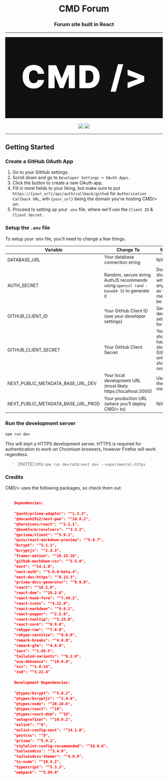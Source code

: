 
<h1 align="center">CMD Forum</h1>
<h3 align="center">Forum site built in React</h3>

<hr />

![CMD Forum](/public/main_bgcmd.png)

<div align="center"><img src="https://img.shields.io/badge/status-alpha_development-green"></img> <img src="https://img.shields.io/badge/latest_release-1.1.0-blue"></img></div>

<hr />

## Getting Started

### Create a GitHub OAuth App

1. Go to your GitHub settings.
2. Scroll down and go to `Developer Settings > OAuth Apps`.
3. Click the button to create a new OAuth app.
4. Fill in most fields to your liking, but make sure to put `https://{your_url}/api/auth/callback/github` for `Authorization Callback URL`, wth `{your_url}` being the domain you're hosting CMD/> on.
5. Proceed to setting up your `.env` file, where we'll use the `Client ID` & `Client Secret`.

### Setup the `.env` file

To setup your .env file, you'll need to change a few things.

| Variable             | Change To                                                                | Notes                                                         |
| -------------------- | ------------------------------------------------------------------------ | ------------------------------------------------------------- |
| DATABASE_URL         | Your database connection string                                          | N/A                                                           |
| AUTH_SECRET          | Random, secure string. AuthJS recommends using `openssl rand -base64 32` to generate it | Don't share with to anybody, as this is meant to be _secret_  |
| GITHUB_CLIENT_ID     | Your GitHub Client ID (see your developer settings)                      | See your developer settings for this.                         |
| GITHUB_CLIENT_SECRET | Your GitHub Client Secret                                                | You should have this stored, as GitHub only shows it once.    |
| NEXT_PUBLIC_METADATA_BASE_URL_DEV | Your local development URL (most likely https://localhost:3000) | Used for the metadata |
| NEXT_PUBLIC_METADATA_BASE_URL_PROD | Your production URL (where you'll deploy CMD/> to) | N/A |

### Run the development server

```bash
npm run dev
```

This will start a HTTPS development server. HTTPS is required for authentication to work on Chromium browsers, however Firefox will work regardless.

> [!NOTE] Info
> `npm run dev` runs `next dev --experimental-https`

### Credits

CMD/> uses the following packages, so check them out:

```json

    Dependencies:

    "@auth/prisma-adapter": "^1.3.3",
    "@ducanh2912/next-pwa": "^10.0.2",
    "@heroicons/react": "^2.1.1",
    "@hookform/resolvers": "^3.3.2",
    "@prisma/client": "^5.9.1",
    "@uiw/react-markdown-preview": "^5.0.7",
    "bcrypt": "^5.1.1",
    "bcryptjs": "^2.4.3",
    "framer-motion": "^10.16.16",
    "github-markdown-css": "^5.5.0",
    "next": "^14.1.0",
    "next-auth": "^5.0.0-beta.4",
    "next-dev-https": "^0.13.3",
    "prisma-docs-generator": "^0.8.0",
    "react": "^18.2.0",
    "react-dom": "^18.2.0",
    "react-hook-form": "^7.49.2",
    "react-icons": "^4.12.0",
    "react-markdown": "^9.0.1",
    "react-popper": "^2.3.0",
    "react-tooltip": "^5.25.0",
    "react-zorm": "^0.9.0",
    "rehype-raw": "^7.0.0",
    "rehype-sanitize": "^6.0.0",
    "remark-breaks": "^4.0.0",
    "remark-gfm": "^4.0.0",
    "sass": "^1.69.5",
    "tailwind-variants": "^0.2.0",
    "use-debounce": "^10.0.0",
    "xss": "^1.0.14",
    "zod": "^3.22.4"

    Development Dependencies:

    "@types/bcrypt": "^5.0.2",
    "@types/bcryptjs": "^2.4.6",
    "@types/node": "^20.10.6",
    "@types/react": "^18",
    "@types/react-dom": "^18",
    "autoprefixer": "^10.0.1",
    "eslint": "^8",
    "eslint-config-next": "^14.1.0",
    "postcss": "^8",
    "prisma": "^5.9.1",
    "stylelint-config-recommended": "^14.0.0",
    "tailwindcss": "^3.4.0",
    "tailwindcss-themer": "^4.0.0",
    "ts-node": "^10.9.2",
    "typescript": "^5.3.3",
    "webpack": "^5.89.0"

```
